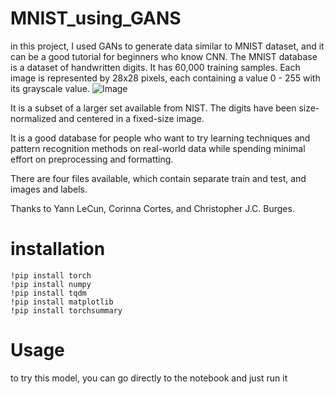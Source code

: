 # MNIST_using_GANS
in this project, I used GANs to generate data similar to MNIST dataset, and it can be a good tutorial for beginners who know CNN.
The MNIST database is a dataset of handwritten digits. It has 60,000 training samples. 
Each image is represented by 28x28 pixels, each containing a value 0 - 255 with its grayscale value.
![Image](https://raw.githubusercontent.com/datapythonista/mnist/master/img/samples.png)

It is a subset of a larger set available from NIST. The digits have been size-normalized and centered in a fixed-size image.

It is a good database for people who want to try learning techniques and pattern recognition methods on real-world data while spending minimal effort on preprocessing and formatting.

There are four files available, which contain separate train and test, and images and labels.

Thanks to Yann LeCun, Corinna Cortes, and Christopher J.C. Burges.

# installation 
```
!pip install torch
!pip install numpy
!pip install tqdm
!pip install matplotlib
!pip install torchsummary
```

# Usage 

to try this model, you can go directly to the notebook and just run it 


